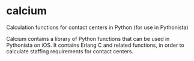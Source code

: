 calcium
=======

Calculation functions for contact centers in Python (for use in Pythonista)

Calcium contains a library of Python functions that can be used in Pythonista on iOS. It contains Erlang C and related functions, in order to calculate staffing requirements for contact centers.
